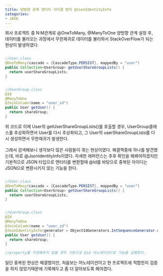 ```yaml
---
title: 양방향 관계 엔티티 사이클 방지 @JsonIdentityInfo
categories:
- JAVA
---
```


회사 프로젝트 중 N:M관계로 @OneToMany, @ManyToOne 양방향 관계 설정 후, 데이터를 불러오는 과정에서 무한재귀로 데이터를 불러와서 StackOverFlow가 되는 현상이 발생하였다.

```java

//User.class
@OneToMany(cascade = {CascadeType.PERSIST}, mappedBy = "user")
public Collection<UserGroup> getUserShareGroupLists() {
  return userShareGroupLists;
}


//UserGroup.class
@Id
@ManyToOne
@JoinColumn(name = "user_id")
public User getUser() {
  return shareGroup;
}
```

위 코드로 이제 User의 getUserShareGroupLists()를 호출할 경우, UserGroup클래스를 추상화하면서 User를 다시 추상화되고, 그  User의 userShareGroupLists를 다시 생성하면서 무한재귀가 발생한다.
<br/><br/>
그래서 검색해보니 생각보다 많은 사람들이 겪는 현상이였다. 해결책중에 하나를 발견했는데, 바로 @JsonIdentityInfo이였다. 자세한 레퍼런스는 추후 확인을 해봐야하겠지만 기본적으로 JSON 타입으로 엔티티를 변환할때 @Id를 바탕으로 중복된 아이디는 JSON으로 변환시키지 않는 기능을 한다.

```java

//User.class
@OneToMany(cascade = {CascadeType.PERSIST}, mappedBy = "user")
public Collection<UserGroup> getUserShareGroupLists() {
  return userShareGroupLists;
}


//UserGroup.class
@Id
@ManyToOne
@JoinColumn(name = "user_id")
@JsonIdentityInfo(generator = ObjectIdGenerators.IntSequenceGenerator.class)
public User getUser() {
  return shareGroup;
}

//property를 지정해주지 않을 경우 기본으로 @id 어노테이션으로 기능을 실행한다.
```

일단 중복된 현상은 해결했지만, 처음보는 어노테이션이고 현 프로젝트에 적합한지 검증을 하지 않았기때문에 기록해두고 좀 더 알아보도록 해야겠다.